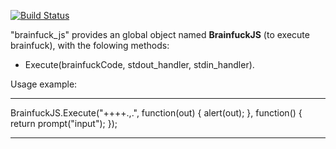[![Build Status](https://secure.travis-ci.org/hiddenbyte/brainfuck_js.png?branch=master)](https://travis-ci.org/hiddenbyte/brainfuck_js)

"brainfuck_js" provides an global object named **BrainfuckJS** (to execute brainfuck), with the folowing methods:

* Execute(brainfuckCode, stdout_handler, stdin_handler).

Usage example:
_______________________________

BrainfuckJS.Execute("++++.,.", 
                   function(out) { 
                      alert(out); 
                   }, 
                   function() {
		       return prompt("input");
		   });

_______________________________
